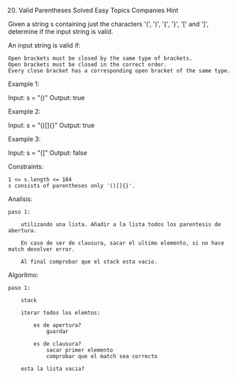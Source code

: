 20. Valid Parentheses
Solved
Easy
Topics
Companies
Hint

Given a string s containing just the characters '(', ')', '{', '}', '[' and ']', determine if the input string is valid.

An input string is valid if:

    Open brackets must be closed by the same type of brackets.
    Open brackets must be closed in the correct order.
    Every close bracket has a corresponding open bracket of the same type.

 

Example 1:

Input: s = "()"
Output: true

Example 2:

Input: s = "()[]{}"
Output: true

Example 3:

Input: s = "(]"
Output: false

 

Constraints:

    1 <= s.length <= 104
    s consists of parentheses only '()[]{}'.

Analisis:

    paso 1:

        utilizando una lista. Añadir a la lista todos los parentesis de abertura.

        En caso de ser de clausura, sacar el ultimo elemento, si no hace match devolver error.

        Al final comprobar que el stack esta vacio.


Algoritmo:

    paso 1:

        stack

        iterar todos los elemtos:

            es de apertura?
                guardar

            es de clausura?
                sacar primer elemento
                comprobar que el match sea correcto

        esta la lista vacia?